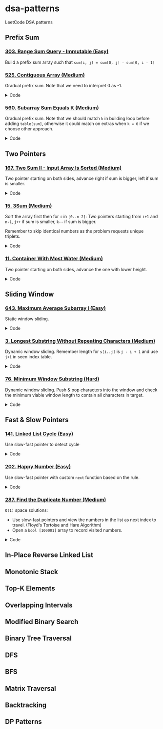 # dsa-patterns

LeetCode DSA patterns

## Prefix Sum

### [303. Range Sum Query - Immutable (Easy)](/cpp/0303.range-sum-query-immutable/question.md)

Build a prefix sum array such that
`sum[i, j] = sum[0, j] - sum[0, i - 1]`

### [525. Contiguous Array (Medium)](/cpp/0525.contiguous-array/question.md)

Gradual prefix sum. Note that we need to interpret 0 as -1.

<details>

<summary>Code</summary>

```cpp
int findMaxLength(vector<int>& nums) {
    int n = nums.size(), sum = 0, len = 0;
    unordered_map<int, int> table;

    for (int i = 0; i < n; i++) {
        // prefix sum for nums until i
        // 0 -> -1 such that equal numbers of 0 and 1 will have a sum of 0
        sum += nums[i] ? 1 : -1;
        if (!sum) {
            // Case 1: found equal numbers at i
            len = i + 1;
        } else if (table.count(sum)) {
            // Case 2: repeated sum happend at i and j = table[sum]
            // means the sum is 0 between i and j -> equal number of 0
            // and 1.
            len = max(len, i - table[sum]);
        } else {
            // Case 3: record seen sum to index pair.
            table[sum] = i;
        }
    }

    return len;
}
```

</details>

### [560. Subarray Sum Equals K (Medium)](/cpp/0560.subarray-sum-equals-k/question.md)

Gradual prefix sum. Note that we should match `k` in building loop
before adding `table[sum]`, otherwise it could match on extras
when `k = 0` if we choose other approach.

<details>

<summary>Code</summary>

```cpp
int subarraySum(vector<int>& nums, int k) {
    int sum = 0, n = nums.size(), count = 0;
    unordered_map<int, int> table;
    // means k = sum[0, i], always unique so table[0] = 1.
    table[0] = 1;

    // sum[i, j] = k
    // -> sum[0, j] - sum[0, i] = k
    // -> sum[0, j] - k = sum[0, i]
    for (int i = 0; i < n; i++) {
        sum += nums[i];
        if (table.count(sum - k)) {
            count += table[sum - k];
        }
        table[sum]++;
    }

    return count;
}
```

</details>

## Two Pointers

### [167. Two Sum II - Input Array Is Sorted (Medium)](/cpp/0167.two-sum-ii-input-array-is-sorted/question.md)

Two pointer starting on both sides,
advance right if sum is bigger, left if sum is smaller.

<details>
<summary>Code</summary>

```cpp
vector<int> twoSum(vector<int>& numbers, int target) {
    int n = numbers.size();
    int i = 0, j = n - 1;
    while (i < j) {
        int sum = numbers[i] + numbers[j];
        if (sum > target) {
            j--;
        } else if (sum < target) {
            i++;
        } else {
            return {i + 1, j + 1};
        }
    }

    return {-1, -1};
}
```

</details>

### [15. 3Sum (Medium)](/cpp/0015.3sum/question.md)

Sort the array first then for `i` in `[0..n-2]`:
Two pointers starting from `i+1` and `n-1`,
`j++` if sum is smaller, `k--` if sum is bigger.

Remember to skip identical numbers as the problem requests unique triplets.

<details>
<summary>Code</summary>

```cpp
vector<vector<int>> threeSum(vector<int>& nums) {
    int n = nums.size();
    vector<vector<int>> result;
    sort(nums.begin(), nums.end());

    for (int i = 0; i < n - 2; i++) {
        // Skip same numbers.
        if (i != 0 && nums[i] == nums[i - 1]) {
            continue;
        }
        int x = nums[i];
        int j = i + 1, k = n - 1;
        while (j < k) {
            int y = nums[j], z = nums[k];
            int sum = x + y + z;

            if (sum < 0) {
                j++;
            } else if (sum > 0) {
                k--;
            } else {
                result.push_back({x, y, z});
                // Skip same numbers.
                while (j < k && nums[j] == y)
                    j++;
                while (j < k && nums[k] == z)
                    k--;
            }
        }
    }

    return result;
}
```

</details>

### [11. Container With Most Water (Medium)](/cpp/0011.container-with-most-water/question.md)

Two pointer starting on both sides, advance the one with lower height.

<details>
<summary>Code</summary>

```cpp
int maxArea(vector<int>& height) {
    int n = height.size();
    int i = 0, j = n - 1, area = numeric_limits<int>::min();

    while (i < j) {
        int hl = height[i], hr = height[j], width = j - i;

        if (hl < hr) {
            area = max(area, hl * width);
            i++;
        } else {
            area = max(area, hr * width);
            j--;
        }
    }

    return area;
}
```

</details>

## Sliding Window

### [643. Maximum Average Subarray I (Easy)](/cpp/0643.maximum-average-subarray-i/question.md)

Static window sliding.

<details>
<summary>Code</summary>

```cpp
double findMaxAverage(vector<int>& nums, int k) {
    int sum = 0, n = nums.size();
    for (int i = 0; i < k; i++) {
        sum += nums[i];
    }

    double avg = (double)sum / (double)k;
    if (k == n) {
        return avg;
    }

    for (int i = k; i < n; i++) {
        sum = sum + nums[i] - nums[i - k];
        avg = max(avg, (double)sum / (double)k);
    }

    return avg;
}
```

</details>

### [3. Longest Substring Without Repeating Characters (Medium)](/cpp/0003.longest-substring-without-repeating-characters/question.md)

Dynamic window sliding.
Remember length for `s[i..j]` is `j - i + 1` and use `j+1` in seen index table.

<details>
<summary>Code</summary>

```cpp
int lengthOfLongestSubstring(string s) {
    int n = s.size(), i = 0, len = 0;
    int seen[256] = {0};

    for (int j = 0; j < n; j++) {
        i = max(i, seen[s[j]]);
        len = max(len, j - i + 1);
        seen[s[j]] = j + 1;
    }

    return len;
}
```

</details>

### [76. Minimum Window Substring (Hard)](/cpp/0076.minimum-window-substring/question.md)

Dynamic window sliding.
Push & pop characters into the window and check the
minimum viable window length to contain all characters in target.

<details>
<summary>Code</summary>

```cpp
string minWindow(string s, string t) {
    // Early return cases.
    if (s.empty() || t.empty() || s.length() < t.length()) {
        return "";
    }

    // t_count: frequency table of t
    // window_count: frequency table of window
    int t_count[128] = {0}, window_count[128] = {0}, required = 0;

    for (const char c : t) {
        if (!t_count[c])
            required++; // check required unique chars.
        t_count[c]++;
    }

    // lo: window left bound
    // hi: window right bound
    int lo = 0, hi = 0, min_len = numeric_limits<int>::max(), base = 0;
    // formed: window has formed chars in t.
    int formed = 0;

    while (hi < s.length()) {
        char c = s[hi];
        // Push c to the window
        window_count[c]++;
        // If c is in t and window have the same frequency for c in t
        if (t_count[c] && window_count[c] == t_count[c]) {
            // Increase formed
            formed++;
        }

        while (lo <= hi && formed == required) {
            c = s[lo];
            // Update min_len
            if (hi - lo + 1 < min_len) {
                min_len = hi - lo + 1;
                base = lo;
            }
            // Pop c from the window
            window_count[c]--;
            // If c is in t and window have smaller frequency for c in t.
            if (t_count[c] && window_count[c] < t_count[c]) {
                // Decrease formed
                formed--;
            }

            lo++; // Advance lo ptr
        }
        hi++; // Advance hi ptr
    }

    return min_len == numeric_limits<int>::max() ? ""
                                                    : s.substr(base, min_len);
}
```

</details>

## Fast & Slow Pointers

### [141. Linked List Cycle (Easy)](/cpp/0141.linked-list-cycle/question.md)

Use slow-fast pointer to detect cycle

<details>
<summary>Code</summary>

```cpp
bool hasCycle(ListNode* head) {
    if (!head)
        return false;
    ListNode *slow = head, *fast = head;

    while (fast && fast->next) {
        slow = slow->next;
        fast = fast->next->next;
        if (slow == fast) {
            return true;
        }
    }

    return false;
}
```

</details>

### [202. Happy Number (Easy)](/cpp/0202.happy-number/question.md)

Use slow-fast pointer with custom `next` function based on the rule.

<details>
<summary>Code</summary>

```cpp
int next(int n) {
    int sum = 0;
    while (n > 0) {
        int digit = n % 10;
        sum += digit * digit;
        n /= 10;
    }

    return sum;
}

bool isHappy(int n) {
    if (n == 1) {
        return true;
    } else if (!n) {
        return false;
    }

    int slow = n, fast = n;

    while (fast != 1) {
        slow = next(slow);
        fast = next(next(fast));
        if (slow == fast && slow != 1) {
            return false;
        }
    }

    return true;
}
```

</details>

### [287. Find the Duplicate Number (Medium)](/cpp/0287.find-the-duplicate-number/question.md)

`O(1)` space solutions:

- Use slow-fast pointers and view the numbers in the list as next index to travel.
  (Floyd's Tortoise and Hare Algorithm)
- Open a `bool [100001]` array to record visited numbers.

<details>
<summary>Code</summary>

```cpp
int findDuplicate(vector<int>& nums) {
    int slow = nums[0];
    int fast = nums[0];

    do {
        slow = nums[slow];
        fast = nums[nums[fast]];
    } while (slow != fast);

    slow = nums[0];

    while (slow != fast) {
        slow = nums[slow];
        fast = nums[fast];
    }

    return fast;
}
```

</details>

## In-Place Reverse Linked List

## Monotonic Stack

## Top-K Elements

## Overlapping Intervals

## Modified Binary Search

## Binary Tree Traversal

## DFS

## BFS

## Matrix Traversal

## Backtracking

## DP Patterns
